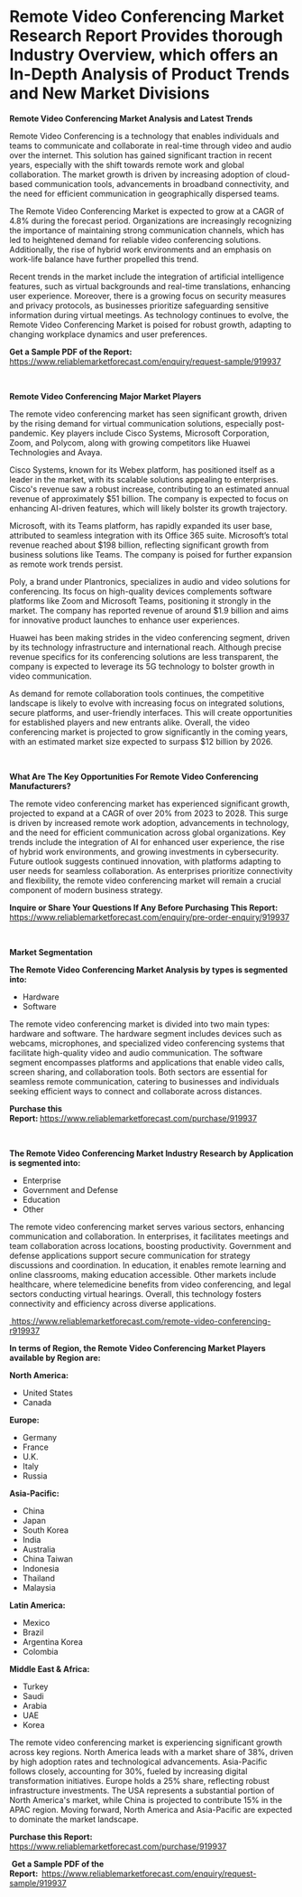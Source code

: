 <p><h1>Remote Video Conferencing Market Research Report Provides thorough Industry Overview, which offers an In-Depth Analysis of Product Trends and New Market Divisions</h1></p><p><strong>Remote Video Conferencing Market Analysis and Latest Trends</strong></p>
<p><p>Remote Video Conferencing is a technology that enables individuals and teams to communicate and collaborate in real-time through video and audio over the internet. This solution has gained significant traction in recent years, especially with the shift towards remote work and global collaboration. The market growth is driven by increasing adoption of cloud-based communication tools, advancements in broadband connectivity, and the need for efficient communication in geographically dispersed teams.</p><p>The Remote Video Conferencing Market is expected to grow at a CAGR of 4.8% during the forecast period. Organizations are increasingly recognizing the importance of maintaining strong communication channels, which has led to heightened demand for reliable video conferencing solutions. Additionally, the rise of hybrid work environments and an emphasis on work-life balance have further propelled this trend.</p><p>Recent trends in the market include the integration of artificial intelligence features, such as virtual backgrounds and real-time translations, enhancing user experience. Moreover, there is a growing focus on security measures and privacy protocols, as businesses prioritize safeguarding sensitive information during virtual meetings. As technology continues to evolve, the Remote Video Conferencing Market is poised for robust growth, adapting to changing workplace dynamics and user preferences.</p></p>
<p><strong>Get a Sample PDF of the Report:&nbsp;</strong> <a href="https://www.reliablemarketforecast.com/enquiry/request-sample/919937?utm_campaign=3165&utm_medium=2&utm_source=Github&utm_content=ia&utm_term=17042025&utm_id=remote-video-conferencing">https://www.reliablemarketforecast.com/enquiry/request-sample/919937</a></p>
<p>&nbsp;</p>
<p><strong>Remote Video Conferencing Major Market Players</strong></p>
<p><p>The remote video conferencing market has seen significant growth, driven by the rising demand for virtual communication solutions, especially post-pandemic. Key players include Cisco Systems, Microsoft Corporation, Zoom, and Polycom, along with growing competitors like Huawei Technologies and Avaya. </p><p>Cisco Systems, known for its Webex platform, has positioned itself as a leader in the market, with its scalable solutions appealing to enterprises. Cisco's revenue saw a robust increase, contributing to an estimated annual revenue of approximately $51 billion. The company is expected to focus on enhancing AI-driven features, which will likely bolster its growth trajectory.</p><p>Microsoft, with its Teams platform, has rapidly expanded its user base, attributed to seamless integration with its Office 365 suite. Microsoft’s total revenue reached about $198 billion, reflecting significant growth from business solutions like Teams. The company is poised for further expansion as remote work trends persist.</p><p>Poly, a brand under Plantronics, specializes in audio and video solutions for conferencing. Its focus on high-quality devices complements software platforms like Zoom and Microsoft Teams, positioning it strongly in the market. The company has reported revenue of around $1.9 billion and aims for innovative product launches to enhance user experiences.</p><p>Huawei has been making strides in the video conferencing segment, driven by its technology infrastructure and international reach. Although precise revenue specifics for its conferencing solutions are less transparent, the company is expected to leverage its 5G technology to bolster growth in video communication.</p><p>As demand for remote collaboration tools continues, the competitive landscape is likely to evolve with increasing focus on integrated solutions, secure platforms, and user-friendly interfaces. This will create opportunities for established players and new entrants alike. Overall, the video conferencing market is projected to grow significantly in the coming years, with an estimated market size expected to surpass $12 billion by 2026.</p></p>
<p>&nbsp;</p>
<p><strong>What Are The Key Opportunities For Remote Video Conferencing Manufacturers?</strong></p>
<p><p>The remote video conferencing market has experienced significant growth, projected to expand at a CAGR of over 20% from 2023 to 2028. This surge is driven by increased remote work adoption, advancements in technology, and the need for efficient communication across global organizations. Key trends include the integration of AI for enhanced user experience, the rise of hybrid work environments, and growing investments in cybersecurity. Future outlook suggests continued innovation, with platforms adapting to user needs for seamless collaboration. As enterprises prioritize connectivity and flexibility, the remote video conferencing market will remain a crucial component of modern business strategy.</p></p>
<p><strong>Inquire or Share Your Questions If Any Before Purchasing This Report:</strong> <a href="https://www.reliablemarketforecast.com/enquiry/pre-order-enquiry/919937?utm_campaign=3165&utm_medium=2&utm_source=Github&utm_content=ia&utm_term=17042025&utm_id=remote-video-conferencing">https://www.reliablemarketforecast.com/enquiry/pre-order-enquiry/919937</a></p>
<p>&nbsp;</p>
<p><strong>Market Segmentation</strong></p>
<p><strong>The Remote Video Conferencing Market Analysis by types is segmented into:</strong></p>
<p><ul><li>Hardware</li><li>Software</li></ul></p>
<p><p>The remote video conferencing market is divided into two main types: hardware and software. The hardware segment includes devices such as webcams, microphones, and specialized video conferencing systems that facilitate high-quality video and audio communication. The software segment encompasses platforms and applications that enable video calls, screen sharing, and collaboration tools. Both sectors are essential for seamless remote communication, catering to businesses and individuals seeking efficient ways to connect and collaborate across distances.</p></p>
<p><strong>Purchase this Report:&nbsp;</strong><a href="https://www.reliablemarketforecast.com/purchase/919937?utm_campaign=3165&utm_medium=2&utm_source=Github&utm_content=ia&utm_term=17042025&utm_id=remote-video-conferencing">https://www.reliablemarketforecast.com/purchase/919937</a></p>
<p>&nbsp;</p>
<p><strong>The Remote Video Conferencing Market Industry Research by Application is segmented into:</strong></p>
<p><ul><li>Enterprise</li><li>Government and Defense</li><li>Education</li><li>Other</li></ul></p>
<p><p>The remote video conferencing market serves various sectors, enhancing communication and collaboration. In enterprises, it facilitates meetings and team collaboration across locations, boosting productivity. Government and defense applications support secure communication for strategy discussions and coordination. In education, it enables remote learning and online classrooms, making education accessible. Other markets include healthcare, where telemedicine benefits from video conferencing, and legal sectors conducting virtual hearings. Overall, this technology fosters connectivity and efficiency across diverse applications.</p></p>
<p><a href="https://www.reliablemarketforecast.com/remote-video-conferencing-r919937?utm_campaign=3165&utm_medium=2&utm_source=Github&utm_content=ia&utm_term=17042025&utm_id=remote-video-conferencing">&nbsp;https://www.reliablemarketforecast.com/remote-video-conferencing-r919937</a></p>
<p><strong>In terms of Region, the Remote Video Conferencing Market Players available by Region are:</strong></p>
<p>
    <p> <strong> North America: </strong>
        <ul>
            <li>United States</li>
            <li>Canada</li>
        </ul>
        </p> 
    <p> <strong> Europe: </strong>
        <ul>
            <li>Germany</li>
            <li>France</li>
            <li>U.K.</li>
            <li>Italy</li>
            <li>Russia</li>
        </ul>
        </p> 
    <p> <strong> Asia-Pacific: </strong>
        <ul>
            <li>China</li>
            <li>Japan</li>
            <li>South Korea</li>
            <li>India</li>
            <li>Australia</li>
            <li>China Taiwan</li>
            <li>Indonesia</li>
            <li>Thailand</li>
            <li>Malaysia</li>
        </ul>
        </p> 
    <p> <strong> Latin America: </strong>
        <ul>
            <li>Mexico</li>
            <li>Brazil</li>
            <li>Argentina Korea</li>
            <li>Colombia</li>
        </ul>
        </p> 
    <p> <strong> Middle East & Africa: </strong>
        <ul>
            <li>Turkey</li>
            <li>Saudi</li>
            <li>Arabia</li>
            <li>UAE</li>
            <li>Korea</li>
        </ul>
    </p>
    </p>
<p><p>The remote video conferencing market is experiencing significant growth across key regions. North America leads with a market share of 38%, driven by high adoption rates and technological advancements. Asia-Pacific follows closely, accounting for 30%, fueled by increasing digital transformation initiatives. Europe holds a 25% share, reflecting robust infrastructure investments. The USA represents a substantial portion of North America's market, while China is projected to contribute 15% in the APAC region. Moving forward, North America and Asia-Pacific are expected to dominate the market landscape.</p></p>
<p><strong>Purchase this Report: </strong><a href="https://www.reliablemarketforecast.com/purchase/919937?utm_campaign=3165&utm_medium=2&utm_source=Github&utm_content=ia&utm_term=17042025&utm_id=remote-video-conferencing">https://www.reliablemarketforecast.com/purchase/919937</a></p>
<p>&nbsp;<strong>Get a Sample PDF of the Report:&nbsp;&nbsp;</strong><a href="https://www.reliablemarketforecast.com/enquiry/request-sample/919937?utm_campaign=3165&utm_medium=2&utm_source=Github&utm_content=ia&utm_term=17042025&utm_id=remote-video-conferencing">https://www.reliablemarketforecast.com/enquiry/request-sample/919937</a></p>
<p><strong></strong></p>
<p><p></p><p></p><p></p></p>